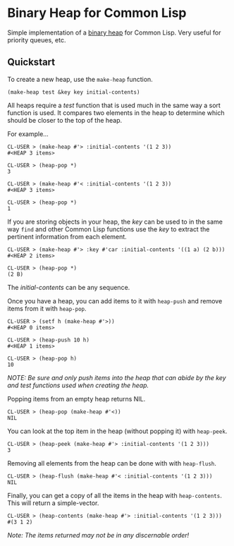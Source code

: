 # Binary Heap for Common Lisp

Simple implementation of a [binary heap](https://en.wikipedia.org/wiki/Binary_heap) for Common Lisp. Very useful for priority queues, etc.

## Quickstart

To create a new heap, use the `make-heap` function.

    (make-heap test &key key initial-contents)

All heaps require a *test* function that is used much in the same way a sort function is used. It compares two elements in the heap to determine which should be closer to the top of the heap.

For example...

    CL-USER > (make-heap #'> :initial-contents '(1 2 3))
    #<HEAP 3 items>

    CL-USER > (heap-pop *)
    3

    CL-USER > (make-heap #'< :initial-contents '(1 2 3))
    #<HEAP 3 items>

    CL-USER > (heap-pop *)
    1

If you are storing objects in your heap, the *key* can be used to in the same way `find` and other Common Lisp functions use the *key* to extract the pertinent information from each element.

    CL-USER > (make-heap #'> :key #'car :initial-contents '((1 a) (2 b)))
    #<HEAP 2 items>

    CL-USER > (heap-pop *)
    (2 B)

The *initial-contents* can be any sequence.

Once you have a heap, you can add items to it with `heap-push` and remove items from it with `heap-pop`.

    CL-USER > (setf h (make-heap #'>))
    #<HEAP 0 items>

    CL-USER > (heap-push 10 h)
    #<HEAP 1 items>

    CL-USER > (heap-pop h)
    10

*NOTE: Be sure and only push items into the heap that can abide by the key and test functions used when creating the heap.*

Popping items from an empty heap returns NIL.

    CL-USER > (heap-pop (make-heap #'<))
    NIL

You can look at the top item in the heap (without popping it) with `heap-peek`.

    CL-USER > (heap-peek (make-heap #'> :initial-contents '(1 2 3)))
    3

Removing all elements from the heap can be done with with `heap-flush`.

    CL-USER > (heap-flush (make-heap #'< :initial-contents '(1 2 3)))
    NIL

Finally, you can get a copy of all the items in the heap with `heap-contents`. This will return a simple-vector.

    CL-USER > (heap-contents (make-heap #'> :initial-contents '(1 2 3)))
    #(3 1 2)

*Note: The items returned may not be in any discernable order!*

